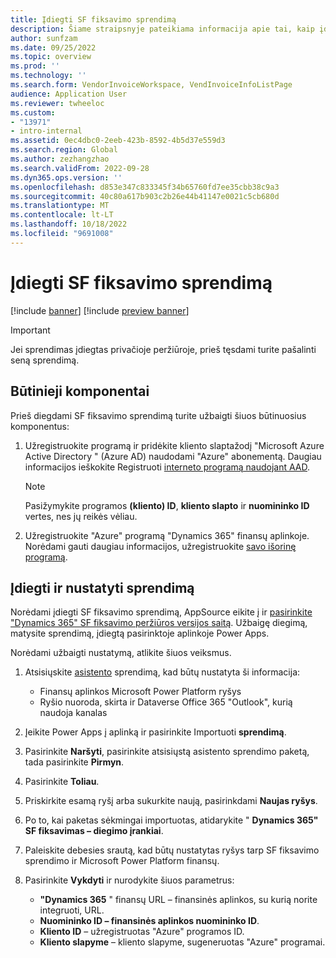 ```yaml
---
title: Įdiegti SF fiksavimo sprendimą
description: Šiame straipsnyje pateikiama informacija apie tai, kaip įdiegti SF fiksavimo sprendimą ir integruoti jį su Microsoft Dynamics "365 Finance".
author: sunfzam
ms.date: 09/25/2022
ms.topic: overview
ms.prod: ''
ms.technology: ''
ms.search.form: VendorInvoiceWorkspace, VendInvoiceInfoListPage
audience: Application User
ms.reviewer: twheeloc
ms.custom:
- "13971"
- intro-internal
ms.assetid: 0ec4dbc0-2eeb-423b-8592-4b5d37e559d3
ms.search.region: Global
ms.author: zezhangzhao
ms.search.validFrom: 2022-09-28
ms.dyn365.ops.version: ''
ms.openlocfilehash: d853e347c833345f34b65760fd7ee35cbb38c9a3
ms.sourcegitcommit: 40c80a617b903c2b26e44b41147e0021c5cb680d
ms.translationtype: MT
ms.contentlocale: lt-LT
ms.lasthandoff: 10/18/2022
ms.locfileid: "9691008"
---
```

# <a name="install-the-invoice-capture-solution"></a>Įdiegti SF fiksavimo sprendimą

[!include [banner](../includes/banner.md)]
[!include [preview banner](../includes/preview-banner.md)]

> [!IMPORTANT]
> Jei sprendimas įdiegtas privačioje peržiūroje, prieš tęsdami turite pašalinti seną sprendimą.

## <a name="prerequisites"></a>Būtinieji komponentai

Prieš diegdami SF fiksavimo sprendimą turite užbaigti šiuos būtinuosius komponentus:

1. Užregistruokite programą ir pridėkite kliento slaptažodį "Microsoft Azure Active Directory " (Azure AD) naudodami "Azure" abonementą. Daugiau informacijos ieškokite Registruoti [interneto programą naudojant AAD](../../dev-itpro/data-entities/services-home-page.md#register-a-web-application-with-aad).

    > [!NOTE]
    > Pasižymykite programos **(kliento) ID**, **kliento slapto** ir **nuomininko ID** vertes, nes jų reikės vėliau.

2. Užregistruokite "Azure" programą "Dynamics 365" finansų aplinkoje. Norėdami gauti daugiau informacijos, užregistruokite [savo išorinę programą](../../dev-itpro/data-entities/services-home-page.md#register-your-external-application).

## <a name="install-and-set-up-the-solution"></a>Įdiegti ir nustatyti sprendimą

Norėdami įdiegti SF fiksavimo sprendimą, AppSource eikite į ir [pasirinkite "Dynamics 365" SF fiksavimo peržiūros versijos saitą](https://appsource.microsoft.com/product/dynamics-365/mscrm.dynamics365-invoice-capture-preview?flightCodes=invoicecapture). Užbaigę diegimą, matysite sprendimą, įdiegtą pasirinktoje aplinkoje Power Apps.

Norėdami užbaigti nustatymą, atlikite šiuos veiksmus.

1. Atsisiųskite [asistento](https://github.com/InvoiceCapture/InstallationTools/releases/download/latest/msdyn_InvoiceCaptureIntallationTools.zip) sprendimą, kad būtų nustatyta ši informacija:

    - Finansų aplinkos Microsoft Power Platform ryšys
    - Ryšio nuoroda, skirta ir Dataverse Office 365 "Outlook", kurią naudoja kanalas

2. Įeikite Power Apps į aplinką ir pasirinkite Importuoti **sprendimą**.
3. Pasirinkite **Naršyti**, pasirinkite atsisiųstą asistento sprendimo paketą, tada pasirinkite **Pirmyn**.
4. Pasirinkite **Toliau**.
5. Priskirkite esamą ryšį arba sukurkite naują, pasirinkdami **Naujas ryšys**.
6. Po to, kai paketas sėkmingai importuotas, atidarykite " **Dynamics 365" SF fiksavimas – diegimo įrankiai**.
7. Paleiskite debesies srautą, kad būtų nustatytas ryšys tarp SF fiksavimo sprendimo ir Microsoft Power Platform finansų.
8. Pasirinkite **Vykdyti** ir nurodykite šiuos parametrus:

    - **"Dynamics 365** " finansų URL – finansinės aplinkos, su kurią norite integruoti, URL.
    - **Nuomininko ID – finansinės aplinkos nuomininko ID**.
    - **Kliento ID** – užregistruotas "Azure" programos ID.
    - **Kliento slapyme** – kliento slapyme, sugeneruotas "Azure" programai.
